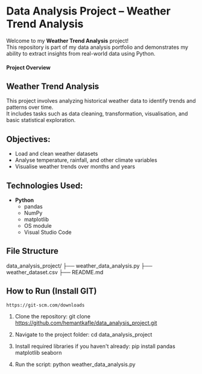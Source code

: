 # Data Analysis Project – Weather Trend Analysis

Welcome to my **Weather Trend Analysis** project!  
This repository is part of my data analysis portfolio and demonstrates my ability to extract insights from real-world data using Python.

#### Project Overview

## Weather Trend Analysis  

This project involves analyzing historical weather data to identify trends and patterns over time.  
It includes tasks such as data cleaning, transformation, visualisation, and basic statistical exploration.

## Objectives:

- Load and clean weather datasets
- Analyse temperature, rainfall, and other climate variables
- Visualise weather trends over months and years

## Technologies Used:

- **Python**
  - pandas
  - NumPy
  - matplotlib
  - OS module
  - Visual Studio Code

## File Structure

data_analysis_project/
├── weather_data_analysis.py
├── weather_dataset.csv
├── README.md


## How to Run (Install GIT)
    https://git-scm.com/downloads

1. Clone the repository:
   git clone https://github.com/hemantkafle/data_analysis_project.git


2. Navigate to the project folder:
   cd data_analysis_project

3. Install required libraries if you haven't already:
   pip install pandas matplotlib seaborn

4. Run the script:
   python weather_data_analysis.py













